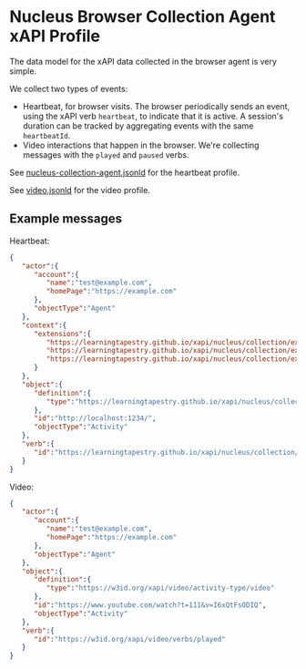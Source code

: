 # Nucleus Browser Collection Agent xAPI Profile

The data model for the xAPI data collected in the browser agent is very simple.

We collect two types of events: 

- Heartbeat, for browser visits. The browser periodically sends an event, using the xAPI verb `heartbeat`, to indicate that it is active. A session's duration can be tracked by aggregating events with the same `heartbeatId`.
- Video interactions that happen in the browser. We're collecting messages with the `played` and `paused` verbs.

See [nucleus-collection-agent.jsonld](nucleus-collection-agent.jsonld) for the heartbeat profile.

See [video.jsonld](https://github.com/adlnet/xapi-authored-profiles/blob/d23d1b5f34e107cb877c859d1fc920e9d28e0784/video/v1.0.3/video.jsonld) for the video profile.

## Example messages

Heartbeat:

```json
{
   "actor":{
      "account":{
         "name":"test@example.com",
         "homePage":"https://example.com"
      },
      "objectType":"Agent"
   },
   "context":{
      "extensions":{
         "https://learningtapestry.github.io/xapi/nucleus/collection/extensions/heartbeatId":"623d6ae6-fa11-41a4-9c94-189def768792",
         "https://learningtapestry.github.io/xapi/nucleus/collection/extensions/pageTitle":"Document",
         "https://learningtapestry.github.io/xapi/nucleus/collection/extensions/timeSpentOnPage":2
      }
   },
   "object":{
      "definition":{
         "type":"https://learningtapestry.github.io/xapi/nucleus/collection/activities/page"
      },
      "id":"http://localhost:1234/",
      "objectType":"Activity"
   },
   "verb":{
      "id":"https://learningtapestry.github.io/xapi/nucleus/collection/verbs/heartbeat"
   }
}
```

Video:

```json
{
   "actor":{
      "account":{
         "name":"test@example.com",
         "homePage":"https://example.com"
      },
      "objectType":"Agent"
   },
   "object":{
      "definition":{
         "type":"https://w3id.org/xapi/video/activity-type/video"
      },
      "id":"https://www.youtube.com/watch?t=111&v=I6xQtFsODIQ",
      "objectType":"Activity"
   },
   "verb":{
      "id":"https://w3id.org/xapi/video/verbs/played"
   }
}
```
